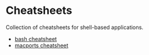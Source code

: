 # Cheatsheets

Collection of cheatsheets for shell-based applications.

- [bash cheatsheet](https://github.com/madc/cheatsheets/blob/master/bash-cheatsheet.md)
- [macports cheatsheet](https://github.com/madc/cheatsheets/blob/master/macports-cheatsheet.md)
